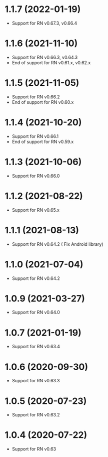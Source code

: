 # 1.1.7 (2022-01-19)
* Support for RN v0.67.3, v0.66.4

# 1.1.6 (2021-11-10)
* Support for RN v0.66.3, v0.64.3
* End of support for RN v0.61.x, v0.62.x

# 1.1.5 (2021-11-05)
* Support for RN v0.66.2
* End of support for RN v0.60.x

# 1.1.4 (2021-10-20)
* Support for RN v0.66.1
* End of support for RN v0.59.x

# 1.1.3 (2021-10-06)
* Support for RN v0.66.0

# 1.1.2 (2021-08-22)
* Support for RN v0.65.x

# 1.1.1 (2021-08-13)
* Support for RN v0.64.2 ( Fix Android library)

# 1.1.0 (2021-07-04)
* Support for RN v0.64.2

# 1.0.9 (2021-03-27)
* Support for RN v0.64.0

# 1.0.7 (2021-01-19)
* Support for RN v0.63.4

# 1.0.6 (2020-09-30)
* Support for RN v0.63.3

# 1.0.5 (2020-07-23)
* Support for RN v0.63.2

# 1.0.4 (2020-07-22)
* Support for RN v0.63
